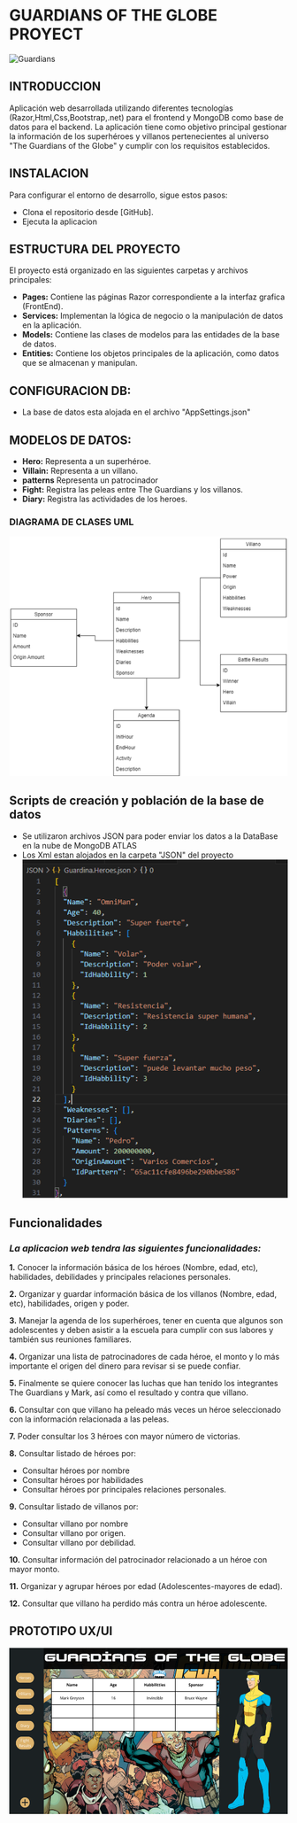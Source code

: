 # **GUARDIANS OF THE GLOBE PROYECT**
![Guardians]( https://imagecomics.com/legacy_images/blog_images/335834916022825.jpg)

## **INTRODUCCION**
Aplicación web desarrollada utilizando diferentes tecnologías (Razor,Html,Css,Bootstrap,.net) para el frontend y MongoDB como base de datos para el backend. La aplicación tiene como objetivo principal gestionar la información de los superhéroes y villanos pertenecientes al universo "The Guardians of the Globe" y cumplir con los requisitos establecidos.

## **INSTALACION**
Para configurar el entorno de desarrollo, sigue estos pasos:

- Clona el repositorio desde [GitHub].
- Ejecuta la aplicacion

## **ESTRUCTURA DEL PROYECTO**
El proyecto está organizado en las siguientes carpetas y archivos principales:
- **Pages:** Contiene las páginas Razor correspondiente a la interfaz grafica (FrontEnd).
- **Services:** Implementan la lógica de negocio o la manipulación de datos en la aplicación. 
- **Models:** Contiene las clases de modelos para las entidades de la base de datos.
- **Entities:** Contiene los objetos principales de la aplicación, como datos que se almacenan y manipulan.

## **CONFIGURACION DB:**
- La base de datos esta alojada en el archivo "AppSettings.json"

## **MODELOS DE DATOS:**
- **Hero:** Representa a un superhéroe.
- **Villain:** Representa a un villano.
- **patterns** Representa un patrocinador
- **Fight:** Registra las peleas entre The Guardians y los villanos.
- **Diary:** Registra las actividades de los heroes.

### DIAGRAMA DE CLASES UML
![Guardians]( https://github.com/sebas000007/GuardiansOfTheGlobeProyect/blob/main/Images/ClassDiagram.png?raw=true)

## Scripts de creación y población de la base de datos
- Se utilizaron archivos JSON para poder enviar los datos a la DataBase en la nube de MongoDB ATLAS
- Los Xml estan alojados en la carpeta "JSON" del proyecto
![Json]( https://github.com/sebas000007/GuardiansOfTheGlobeProyect/blob/main/Images/JsonExample.PNG?raw=true)


## **Funcionalidades**
### *La aplicacion web tendra las siguientes funcionalidades:*

**1.** Conocer la información básica de los héroes (Nombre, edad, etc), habilidades, debilidades
  y principales relaciones personales.

**2.** Organizar y guardar información básica de los villanos (Nombre, edad, etc), habilidades,
  origen y poder.

**3.** Manejar la agenda de los superhéroes, tener en cuenta que algunos son adolescentes y
  deben asistir a la escuela para cumplir con sus labores y también sus reuniones familiares.

**4.** Organizar una lista de patrocinadores de cada héroe, el monto y lo más importante el
origen del dinero para revisar si se puede confiar.

**5.** Finalmente se quiere conocer las luchas que han tenido los integrantes The Guardians y
Mark, así como el resultado y contra que villano. 

**6.** Consultar con que villano ha peleado más veces un héroe seleccionado con la información
relacionada a las peleas.

**7.** Poder consultar los 3 héroes con mayor número de victorias.

**8.** Consultar listado de héroes por:
- Consultar héroes por nombre
- Consultar héroes por habilidades
- Consultar héroes por principales relaciones personales.

**9.** Consultar listado de villanos por:
- Consultar villano por nombre
- Consultar villano por origen.
- Consultar villano por debilidad.

**10.** Consultar información del patrocinador relacionado a un héroe con mayor monto.

**11.** Organizar y agrupar héroes por edad (Adolescentes-mayores de edad).

**12.** Consultar que villano ha perdido más contra un héroe adolescente.

## **PROTOTIPO UX/UI**
<img src="https://github.com/sebas000007/GuardiansOfTheGlobeProyect/blob/main/Images/ProtoType_UXUI.png?raw=true" alt="Prototype" height="300">




